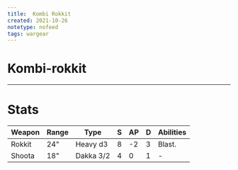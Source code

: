 ```yaml
---
title:  Kombi Rokkit
created: 2021-10-26
notetype: nofeed
tags: wargear
---
```


# Kombi-rokkit

---

# Stats

| Weapon | Range | Type      | S   | AP  | D   | Abilities |
| ------ | ----- | --------- | --- | --- | --- | --------- |
| Rokkit | 24"   | Heavy d3  | 8   | -2  | 3   | Blast.    |
| Shoota | 18"   | Dakka 3/2 | 4   | 0   | 1   | -         | 